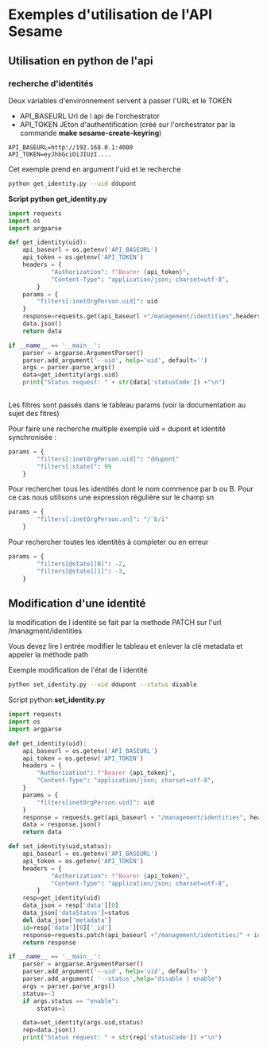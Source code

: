 # Exemples d'utilisation de l'API Sesame
## Utilisation en python de l'api
### recherche d'identités

Deux variables d'environnement servent à passer l'URL et le TOKEN

* API_BASEURL Url de l api de l'orchestrator
* API_TOKEN JEton d'authentification (créé sur l'orchestrator par la commande **make sesame-create-keyring**)
```
API_BASEURL=http://192.168.0.1:4000
API_TOKEN=eyJhbGciOiJIUzI....

```

Cet exemple prend en argument l'uid et le recherche 
```bash
python get_identity.py --uid ddupont
```

**Script python get_identity.py**

```python
import requests
import os
import argparse

def get_identity(uid):
    api_baseurl = os.getenv('API_BASEURL')
    api_token = os.getenv('API_TOKEN')
    headers = {
            "Authorization": f"Bearer {api_token}",
            "Content-Type": "application/json; charset=utf-8",
        }
    params = {
        "filters[:inetOrgPerson.uid]": uid
    }
    response=requests.get(api_baseurl +"/management/identities",headers=headers,params=params)
    data.json()
    return data

if __name__ == '__main__':
    parser = argparse.ArgumentParser()
    parser.add_argument('--uid', help='uid', default='')
    args = parser.parse_args()
    data=get_identity(args.uid)
    print("Status request: " + str(data['statusCode']) +"\n")
    

```

Les filtres sont passés dans le tableau params (voir la documentation au sujet des fitres)

Pour faire une recherche multiple exemple uid = dupont et identité synchronisée :

```python
params = {
        "filters[:inetOrgPerson.uid]": "ddupont"
        "filters[:state]": 99
    }
```

Pour rechercher tous les identités dont le nom commence par b ou B. Pour ce cas nous utilisons une expression régulière sur le champ sn

```python
params = {
        "filters[:inetOrgPerson.sn]": "/¨b/i"
    }
```

Pour rechercher toutes les identités à completer ou en erreur

```python
params = {
        "filters[@state][0]": -2,
        "filters[@state][1]": -3,
    }
```

## Modification d'une identité

la modification de l identité se fait par la methode PATCH sur l'url /managment/identities 

Vous devez lire l entrée modifier le tableau et enlever la clé metadata et appeler la méthode path 

Exemple modification de l'état de l identité
```bash
python set_identity.py --uid ddupont --status disable
```
Script python **set_identity.py**
```python 
import requests
import os
import argparse

def get_identity(uid):
    api_baseurl = os.getenv('API_BASEURL')
    api_token = os.getenv('API_TOKEN')
    headers = {
        "Authorization": f"Bearer {api_token}",
        "Content-Type": "application/json; charset=utf-8",
    }
    params = {
        "filters[inetOrgPerson.uid]": uid
    }
    response = requests.get(api_baseurl + "/management/identities", headers=headers, params=params)
    data = response.json()
    return data

def set_identity(uid,status):
    api_baseurl = os.getenv('API_BASEURL')
    api_token = os.getenv('API_TOKEN')
    headers = {
            "Authorization": f"Bearer {api_token}",
            "Content-Type": "application/json; charset=utf-8",
        }
    resp=get_identity(uid)
    data_json = resp['data'][0]
    data_json['dataStatus']=status
    del data_json['metadata']
    id=resp['data'][0]['_id']
    response=requests.patch(api_baseurl +"/management/identities/" + id , headers=headers,json=data_json)
    return response

if __name__ == '__main__':
    parser = argparse.ArgumentParser()
    parser.add_argument('--uid', help='uid', default='')
    parser.add_argument( '--status',help="disable | enable")
    args = parser.parse_args()
    status=-3
    if args.status == "enable":
        status=1

    data=set_identity(args.uid,status)
    rep=data.json()
    print("Status request: " + str(rep['statusCode']) +"\n")

```

